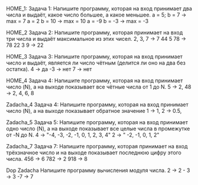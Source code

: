 HOME_1:
Задача 1: Напишите программу, которая на вход принимает два числа и выдаёт, какое число большее, а какое меньшее.
a = 5; b = 7 ->  max = 7 a = 2 b = 10 -> max = 10 a = -9 b = -3 -> max = -3

HOME_2
Задача 2: Напишите программу, которая принимает на вход три числа и выдаёт максимальное из этих чисел. 
2, 3, 7 -> 7 44 5 78 -> 78 22 3 9 -> 22

HOME_3 
Задача 3: Напишите программу, которая на вход принимает число и выдаёт,
является ли число чётным (делится ли оно на два без остатка). 4 -> да -3 -> нет 7 -> нет

HOME_4
Задача 4: Напишите программу, которая на вход принимает число (N), а на выходе показывает все чётные числа 
от 1 до N. 5 -> 2, 48 -> 2, 4, 6, 8

Zadacha_4
Задача 4: Напишите программу, которая на вход принимает число (N), а на выходе показывает обратное значение 
1 -> 1, 2 -> 0.5, 

Zadacha_5
Задача 5: Напишите программу, которая на вход принимает одно число (N), а на
выходе показывает все целые числа в промежутке от -N до N.
4 -> "-4, -3, -2, -1, 0, 1, 2, 3, 4"
2 -> " -2, -1, 0, 1, 2"

Zadacha_7
Задача 7: Напишите программу, которая принимает на вход трёхзначное число и на
выходе показывает последнюю цифру этого числа. 456 -> 6 782 -> 2  918 -> 8

Dop Zadacha
Напишите программу вычисления модуля числа. 2 -> 2  - 3 -> 3  -7 -> 7